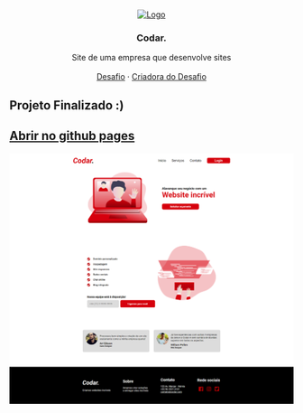 <br />
<p align="center">
  <a href="http://www.freepik.com">
    <img src="https://i.ibb.co/stqTkc6/video-call.png" alt="Logo" width="250" height="200">
  </a>

  <h3 align="center">Codar.</h3>

  <p align="center">
    Site de uma empresa que desenvolve sites
       <br />
    <br />
    <a href="https://github.com/Lorenalgm/codar">Desafio</a>
    ·
    <a href="https://www.linkedin.com/in/lorenagmontes/">Criadora do Desafio</a>
  </p>
</p>

## Projeto Finalizado :)

<a href="https://luizfranzon.github.io/Codar-DevChallenge/meu_projeto/index.html"><h2>Abrir no github pages</h2></a>
<img src="meu_projeto/images/site_terminado.png">

